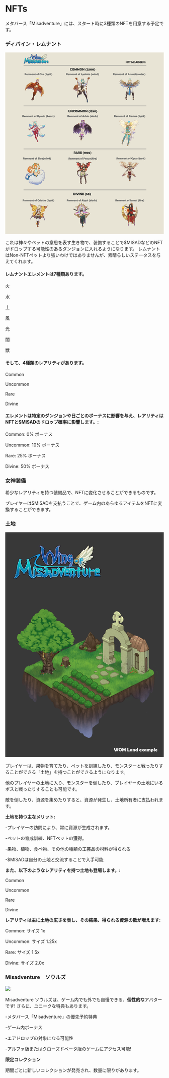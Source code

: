 # NFTs

メタバース「Misadventure」には、スタート時に3種類のNFTを用意する予定です。

### ディバイン・レムナント

![NFT MISADGEN1](<../.gitbook/assets/MISADGEN1 (1).png>)

これは神々やペットの意思を表す生き物で、装備することで$MISADなどのNFTがドロップする可能性のあるダンジョンに入れるようになります。
レムナントはNon-NFTペットより強いわけではありませんが、素晴らしいステータスを与えてくれます。

#### レムナントエレメントは7種類あります。

火

水

土

風

光

闇

獣

#### そして、4種類のレアリティがあります。

Common

Uncommon

Rare

Divine

#### エレメントは特定のダンジョンや日ごとのボーナスに影響を与え、レアリティはNFTと$MISADのドロップ確率に影響します。:

Common: 0% ボーナス

Uncommon: 10% ボーナス

Rare: 25% ボーナス

Divine: 50% ボーナス

### 女神装備

希少なレアリティを持つ装備品で、NFTに変化させることができるものです。

プレイヤーは$MISADを支払うことで、ゲーム内のあらゆるアイテムをNFTに変換することができます。

### 土地

![Wing of Misadventure 土地](<../.gitbook/assets/image (11).png>)

プレイヤーは、果物を育てたり、ペットを訓練したり、モンスターと戦ったりすることができる「土地」を持つことができるようになります。

他のプレイヤーの土地に入り、モンスターを倒したり、プレイヤーの土地にいるボスと戦ったりすることも可能です。

敵を倒したり、資源を集めたりすると、資源が発生し、土地所有者に支払われます。

**土地を持つ主なメリット:**

-プレイヤーの訪問により、常に資源が生成されます。

-ペットの育成訓練、NFTペットの獲得。

-果物、植物、食べ物、その他の種類の工芸品の材料が得られる

-$MISADは自分の土地と交流することで入手可能

**また、以下のようなレアリティを持つ土地も登場します。:**

Common

Uncommon

Rare

Divine

**レアリティは主に土地の広さを表し、その結果、得られる資源の数が増えます:**

Common: サイズ 1x

Uncommon: サイズ 1.25x

Rare: サイズ 1.5x

Divine: サイズ 2.0x

### Misadventure　ソウルズ&#x20;

![](../.gitbook/assets/Misadventure-Souls2.png)

Misadventure ソウルズは、ゲーム内でも外でも自慢できる、**個性的な**アバターです! さらに、ユニークな特典もあります。

-メタバース「Misadventure」の優先予約特典

-ゲーム内ボーナス

-エアドロップの対象になる可能性

-アルファ版またはクローズドベータ版のゲームにアクセス可能!

**限定コレクション**

期間ごとに新しいコレクションが発売され、数量に限りがあります。

